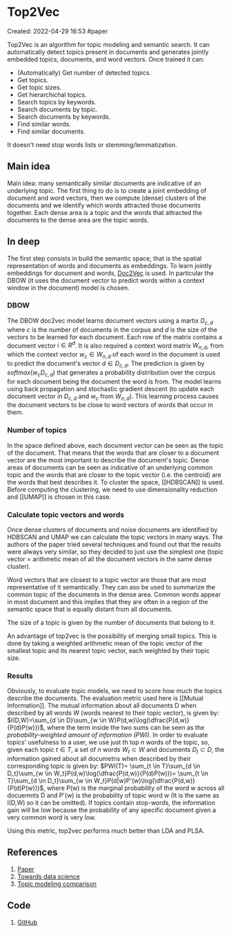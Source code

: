 # Top2Vec
Created: 2022-04-29 16:53
#paper

Top2Vec is an algorithm for topic modeling and semantic search. It can automatically detect topics present in documents and generates jointly embedded topics, documents, and word vectors.
Once trained it can:
-   (Automatically) Get number of detected topics.
-   Get topics.
-   Get topic sizes.
-   Get hierarchichal topics.
-   Search topics by keywords.
-   Search documents by topic.
-   Search documents by keywords.
-   Find similar words.
-   Find similar documents.

It doesn't need stop words lists or stemming/lemmatization.
## Main idea
Main idea: many semantically similar documents are indicative of an underlying topic. The first thing to do is to create a joint embedding of document and word vectors, then we compute (dense) clusters of the documents and we identify which words attracted those documents together. Each dense area is a topic and the words that attracted the documents to the dense area are the topic words.
## In deep

The first step consists in build the semantic space, that is the spatial representation of words and documents as embeddings. To learn jointly embeddings for document and words, [Doc2Vec](https://cs.stanford.edu/~quocle/paragraph_vector.pdf) is used. In particular the DBOW (it uses the document vector to predict words within a context window in the document) model is chosen. 

### DBOW
The DBOW doc2vec model learns document vectors using a martix $D_{c,d}$ where *c* is the number of documents in the corpus and *d* is the size of the vectors to be learned for each document. Each row of the matrix contains a document vector $i \in R^d$. It is also required a context word matrix $W_{n,d}$, from which the context vector $w_c \in W_{n,d}$ of each word in the document is used to predict the document's vector $d \in D_{c,d}$. The prediction is given by $softmax(w_c D_{c,d})$ that generates a probability distribution over the corpus for each document being the document the word is from. The model learns using back propagation and stochastic gradient descent (to update each document vector in $D_{c,d}$ and $w_c$ from $W_{n,d}$). This learning process causes the document vectors to be close to word vectors of words that occur in them. 

### Number of topics

In the space defined above, each document vector can be seen as the topic of the document. That means that the words that are closer to a document vector are the most important to describe the document's topic. Dense areas of documents can be seen as indicative of an underlying common topic and the words that are closer to the topic vector (i.e. the centroid) are the words that best describes it. To cluster the space, [[HDBSCAN]] is used. Before computing the clustering, we need to use dimensionality reduction and [[UMAP]] is chosen in this case.

### Calculate topic vectors and words

Once dense clusters of documents and noise documents are identified by HDBSCAN and UMAP we can calculate the topic vectors in many ways. The authors of the paper tried several techniques and found out that the results were always very similar, so they decided to just use the simplest one (topic vector = arithmetic mean of all the document vectors in the same dense cluster).

Word vectors that are closest to a topic vector are those that are most representative of it semantically. They can aso be used to summarize the common topic of the documents in the dense area.
Common words appear in most document and this implies that they are often in a region of the semantic space that is equally distant from all documents.

The size of a topic is given by the number of documents that belong to it.

An advantage of top2vec is the possibility of merging small topics. This is done by taking a weighted arithmetic mean of the topic vector of the smallest topic and its nearest topic vector, each weighted by their topic size. 

### Results

Obviously, to evaluate topic models, we need to score how much the topics describe the documents. The evaluation metric used here is [[Mutual Information]].
The mutual information about all documents D when described by all words W (words nearest to their topic vector), is given by: $I(D,W)=\sum_{d \in D}\sum_{w \in W}P(d,w)\log(\dfrac{P(d,w)}{P(d)P(w)})$, where the term inside the two sums can be seen as the *probability-weighted amount of information (PWI)*.
In order to evaluate topics' usefulness to a user, we use just th top *n* words of the topic, so, given each topic $t \in T$, a set of *n* words $W_t \subset W$ and documents $D_t \subset D$, the information gained about all documetns when described by their corresponding topic is given by: $PWI(T)= \sum_{t \in T}\sum_{d \in D_t}\sum_{w \in W_t}P(d,w)\log(\dfrac{P(d,w)}{P(d)P(w)})= \sum_{t \in T}\sum_{d \in D_t}\sum_{w \in W_t}P(d|w)P'(w)\log(\dfrac{P(d,w)}{P(d)P(w)})$, where P(w) is the marginal probability of the word w across all docuemnts D and P'(w) is the probability of topic word w (It is the same as I(D,W) so it can be omitted). If topics contain stop-words, the information gain will be low because the probability of any specific document given a very common word is very low.

Using this metric, top2vec performs much better than LDA and PLSA.
## References
1. [Paper](https://arxiv.org/pdf/2008.09470.pdf)
2. [Towards data science](https://towardsdatascience.com/how-to-perform-topic-modeling-with-top2vec-1ae9bb4e89dc)
3. [Topic modeling comparison](https://medium.com/nlplanet/two-minutes-nlp-topic-modeling-and-semantic-search-with-top2vec-87855a973c8d)

## Code
1. [GitHub](https://github.com/ddangelov/Top2Vec)
